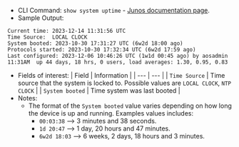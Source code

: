 - CLI Command: `show system uptime` - [Junos documentation page](https://www.juniper.net/documentation/us/en/software/junos/junos-overview/topics/ref/command/show-system-uptime.html#:~:text=The%20show%20system%20uptime%20command%20by%20itself%20shows%20system%2Dwide,%7C%20re1%20%7C%20fpc0%20%7C%20all%20). 
- Sample Output:
```
Current time: 2023-12-14 11:31:56 UTC
Time Source:  LOCAL CLOCK 
System booted: 2023-10-30 17:31:27 UTC (6w2d 18:00 ago)
Protocols started: 2023-10-30 17:32:34 UTC (6w2d 17:59 ago)
Last configured: 2023-12-06 10:46:26 UTC (1w1d 00:45 ago) by aosadmin
11:31AM  up 44 days, 18 hrs, 0 users, load averages: 1.30, 0.95, 0.83
```
- Fields of interest:
| Field | Information |
| --- | --- |
| `Time Source` | Time source that the system is locked to. Possible values are `LOCAL CLOCK`, `NTP CLOCK` |
| `System booted` | Time system was last booted |
- Notes:
  - The format of the `System booted` value varies depending on how long the device is up and running. Examples values includes:
    - `00:03:38` --> 3 minutes and 38 seconds.
    - `1d 20:47` --> 1 day, 20 hours and 47 minutes.
    - `6w2d 18:03` --> 6 weeks, 2 days, 18 hours and 3 minutes.
